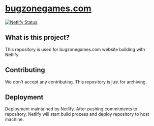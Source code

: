# [bugzonegames.com](https://bugzonegames.com)

[![Netlify Status](https://api.netlify.com/api/v1/badges/89b6bba7-a11f-4e59-8d5b-9ff9ccfbd018/deploy-status)](https://app.netlify.com/sites/bugzonegames/deploys)

## What is this project?

This repository is used for bugzonegames.com website building with Netlify.

## Contributing

We don't accept any contributing. This repository is just for archiving.

## Deployment

Deployment maintained by Netlify. After pushing commitments to repository, Netlify will start build process and deploy repository to host machine.